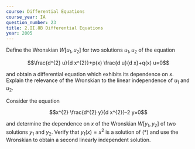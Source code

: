```yaml
---
course: Differential Equations
course_year: IA
question_number: 23
title: 2.II.8B Differential Equations
year: 2005
---
```



Define the Wronskian $W\left[u_{1}, u_{2}\right]$ for two solutions $u_{1}, u_{2}$ of the equation

$$\frac{d^{2} u}{d x^{2}}+p(x) \frac{d u}{d x}+q(x) u=0$$

and obtain a differential equation which exhibits its dependence on $x$. Explain the relevance of the Wronskian to the linear independence of $u_{1}$ and $u_{2}$.

Consider the equation

$$x^{2} \frac{d^{2} y}{d x^{2}}-2 y=0$$

and determine the dependence on $x$ of the Wronskian $W\left[y_{1}, y_{2}\right]$ of two solutions $y_{1}$ and $y_{2}$. Verify that $y_{1}(x)=x^{2}$ is a solution of $(*)$ and use the Wronskian to obtain a second linearly independent solution.